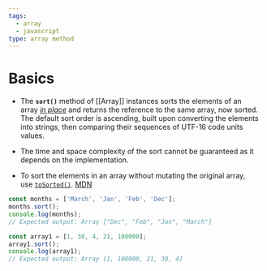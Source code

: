 ```yaml
---
tags:
  - array
  - javascript
type: array method
---
```

# Basics
- The **`sort()`** method of [[Array]] instances sorts the elements of an array _[in place](https://en.wikipedia.org/wiki/In-place_algorithm)_ and returns the reference to the same array, now sorted. The default sort order is ascending, built upon converting the elements into strings, then comparing their sequences of UTF-16 code units values.

- The time and space complexity of the sort cannot be guaranteed as it depends on the implementation.

- To sort the elements in an array without mutating the original array, use [`toSorted()`](https://developer.mozilla.org/en-US/docs/Web/JavaScript/Reference/Global_Objects/Array/toSorted). [MDN](https://developer.mozilla.org/en-US/docs/Web/JavaScript/Reference/Global_Objects/Array/sort)
```javascript
const months = ['March', 'Jan', 'Feb', 'Dec'];
months.sort();
console.log(months);
// Expected output: Array ["Dec", "Feb", "Jan", "March"]

const array1 = [1, 30, 4, 21, 100000];
array1.sort();
console.log(array1);
// Expected output: Array [1, 100000, 21, 30, 4]

```
